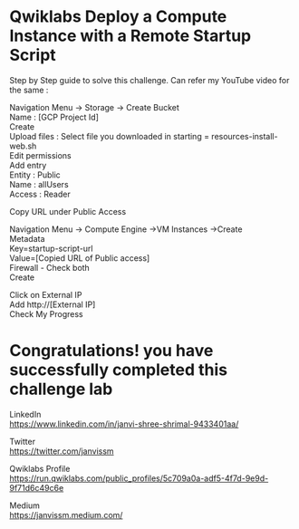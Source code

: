 # Qwiklabs Deploy a Compute Instance with a Remote Startup Script
Step by Step guide to solve this challenge. Can refer my YouTube video for the same :                

Navigation Menu -> Storage -> Create Bucket               
Name : [GCP Project Id]                     
Create                                                                              
Upload files : Select file you downloaded in starting = resources-install-web.sh                       
Edit permissions                             
Add entry                 
Entity : Public                       
Name  : allUsers                  
Access : Reader                        
 
Copy URL under Public Access                                 

Navigation Menu -> Compute Engine ->VM Instances ->Create                     
Metadata                             
Key=startup-script-url                       
Value=[Copied URL of Public access]                               
Firewall - Check both                   
Create                           

Click on External IP                    
Add http://[External IP]                      
Check My Progress      

# Congratulations! you have successfully completed this challenge lab

LinkedIn                           
https://www.linkedin.com/in/janvi-shree-shrimal-9433401aa/                                             

Twitter                               
https://twitter.com/janvissm                            

Qwiklabs Profile                       
https://run.qwiklabs.com/public_profiles/5c709a0a-adf5-4f7d-9e9d-9f71d6c49c6e                             

Medium                               
https://janvissm.medium.com/                          
